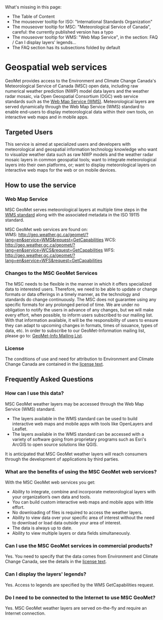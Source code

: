 What's missing in this page:
* The Table of Content
* The mouseover tooltip for ISO: "International Standards Organization"
* The mouseover tooltip for MSC: "Meteorological Service of Canada", careful: the currently published version has a typo
* The mouseover tooltip for WMS: "Web Map Service", in the section: FAQ / Can I display layers' legends...
* The FAQ section has its subsections folded by default

# Geospatial web services


GeoMet provides access to the Environment and Climate Change Canada's Meteorological Service of Canada (MSC) open data, including raw numerical weather prediction (NWP) model data layers and the weather radar mosaic, via Open Geospatial Consortium (OGC) web service standards such as the [Web Map Service (WMS)](http://www.opengeospatial.org/standards/wms). Meteorological layers are served dynamically through the Web Map Service (WMS) standard to enable end-users to display meteorological data within their own tools, on interactive web maps and in mobile apps.


## Targeted Users


This service is aimed at specialized users and developers with meteorological and geospatial information technology knowledge who want to visualize weather data such as raw NWP models and the weather radar mosaic layers in common geospatial tools; want to integrate meteorological layers into their own platforms, or; want to display meteorological layers on interactive web maps for the web or on mobile devices.


## How to use the service

### Web Map Service

MSC GeoMet serves meteorological layers at multiple time steps in the [WMS standard](http://www.opengeospatial.org/standards/wms) along with the associated metadata in the ISO 19115 standard.

MSC GeoMet web services are found on:<br>
WMS: http://geo.weather.gc.ca/geomet/?lang=en&service=WMS&request=GetCapabilities
WCS: http://geo.weather.gc.ca/geomet/?lang=en&service=WCS&request=GetCapabilities
WFS: http://geo.weather.gc.ca/geomet/?lang=en&service=WFS&request=GetCapabilities

### Changes to the MSC GeoMet Services

The MSC needs to be flexible in the manner in which it offers specialized data to interested users. Therefore, we need to be able to update or change formats or data offerings in a timely manner, as the technology and standards do change continuously. The MSC does not guarantee using any specific formats for any prolonged period of time. We are under no obligation to notify the users in advance of any changes, but we will make every effort, when possible, to inform users subscribed to our mailing list. With that information available, it will be the responsibility of users to ensure they can adapt to upcoming changes in formats, times of issuance, types of data, etc. In order to subscribe to our GeoMet-Information mailing list, please go to: [GeoMet-Info Mailing List](http://lists.ec.gc.ca/cgi-bin/mailman/listinfo/geomet-info).

### License

The conditions of use and need for attribution to Environment and Climate Change Canada are contained in the [license text](http://dd.weatheroffice.gc.ca/doc/LICENCE_GENERAL.txt).


## Frequently Asked Questions


### How can I use this data?

MSC GeoMet weather layers may be accessed through the Web Map Service (WMS) standard.

* The layers available in the WMS standard can be used to build interactive web maps and mobile apps with tools like OpenLayers and Leaflet.
* The layers available in the WMS standard can be accessed with a variety of software going from proprietary programs such as Esri's ArcGIS to open source solutions like QGIS.

It is anticipated that MSC GeoMet weather layers will reach consumers through the development of applications by third parties.


### What are the benefits of using the MSC GeoMet web services?

With the MSC GeoMet web services you get:

* Ability to integrate, combine and incorporate meteorological layers with your organization’s own data and tools.
* You can build custom interactive web maps and mobile apps with little effort.
* No downloading of files is required to access the weather layers.
* Ability to view data over your specific area of interest without the need to download or load data outside your area of interest.
* The data is always up to date.
* Ability to view multiple layers or data fields simultaneously.


### Can I use the MSC GeoMet services in commercial products?

Yes. You need to specify that the data comes from Environment and Climate Change Canada, see the details in the [license text](http://dd.weatheroffice.gc.ca/doc/LICENCE_GENERAL.txt).


### Can I display the layers' legends?

Yes. Access to legends are specified by the WMS GetCapabilities request.


### Do I need to be connected to the Internet to use MSC GeoMet?

Yes. MSC GeoMet weather layers are served on-the-fly and require an Internet connection.
